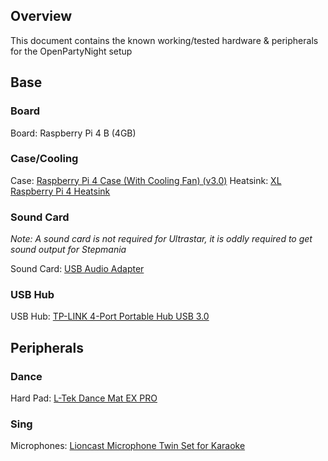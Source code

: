 ## Overview

This document contains the known working/tested hardware & peripherals for the OpenPartyNight setup

## Base

### Board

Board: Raspberry Pi 4 B (4GB)

### Case/Cooling

Case: [Raspberry Pi 4 Case (With Cooling Fan) (v3.0)](https://thepihut.com/products/raspberry-pi-4-case-with-cooling-fan?variant=31907267674174)
Heatsink: [XL Raspberry Pi 4 Heatsink](https://thepihut.com/products/xl-raspberry-pi-4-heatsink?variant=30715825979454)

### Sound Card

_Note: A sound card is not required for Ultrastar, it is oddly required to get sound output for Stepmania_

Sound Card: [USB Audio Adapter](https://thepihut.com/products/usb-audio-adapter-works-with-raspberry-pi?variant=758603889)

### USB Hub

USB Hub: [TP-LINK 4-Port Portable Hub USB 3.0](https://www.scan.co.uk/products/tp-link-uh400-usb-30-4-port-portable-hub-foldable-cord-led-indicators)

## Peripherals

### Dance

Hard Pad: [L-Tek Dance Mat EX PRO](https://www.maty-taneczne.pl/shop/dance-mat-ddr-usb-ex-pro/)

### Sing

Microphones: [Lioncast Microphone Twin Set for Karaoke](https://www.lioncast.com/en/product/lioncast-microphone-twin-set-for-karaoke/)

